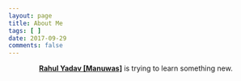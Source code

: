 ```yaml
---
layout: page
title: About Me
tags: [ ]
date: 2017-09-29
comments: false
---
```

    
<center><a href="http://rahulmanuwas.github.io/"><b>Rahul Yadav [Manuwas]</b></a> is trying to learn something new.</center>
